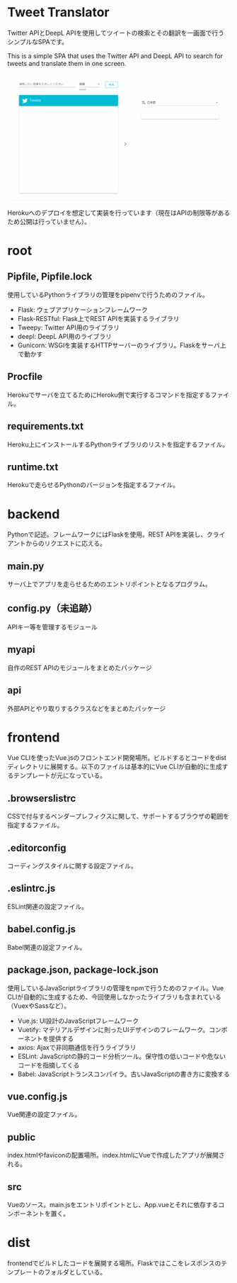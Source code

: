# Tweet Translator
Twitter APIとDeepL APIを使用してツイートの検索とその翻訳を一画面で行うシンプルなSPAです。

This is a simple SPA that uses the Twitter API and DeepL API to search for tweets and translate them in one screen.

![](/tweet-translator.gif)

Herokuへのデプロイを想定して実装を行っています（現在はAPIの制限等があるため公開は行っていません）。

# root

## Pipfile, Pipfile.lock
使用しているPythonライブラリの管理をpipenvで行うためのファイル。

* Flask: ウェブアプリケーションフレームワーク
* Flask-RESTful: Flask上でREST APIを実装するライブラリ
* Tweepy: Twitter API用のライブラリ
* deepl: DeepL API用のライブラリ
* Gunicorn: WSGIを実装するHTTPサーバーのライブラリ。Flaskをサーバ上で動かす

## Procfile
Herokuでサーバを立てるためにHeroku側で実行するコマンドを指定するファイル。

## requirements.txt
Heroku上にインストールするPythonライブラリのリストを指定するファイル。

## runtime.txt
Herokuで走らせるPythonのバージョンを指定するファイル。

# backend
Pythonで記述。フレームワークにはFlaskを使用。REST APIを実装し、クライアントからのリクエストに応える。

## main.py
サーバ上でアプリを走らせるためのエントリポイントとなるプログラム。

## config.py（未追跡）
APIキー等を管理するモジュール

## myapi
自作のREST APIのモジュールをまとめたパッケージ

## api
外部APIとやり取りするクラスなどをまとめたパッケージ

# frontend
Vue CLIを使ったVue.jsのフロントエンド開発場所。ビルドするとコードをdistディレクトリに展開する。以下のファイルは基本的にVue CLIが自動的に生成するテンプレートが元になっている。

## .browserslistrc
CSSで付与するベンダープレフィクスに関して、サポートするブラウザの範囲を指定するファイル。

## .editorconfig
コーディングスタイルに関する設定ファイル。

## .eslintrc.js
ESLint関連の設定ファイル。

## babel.config.js
Babel関連の設定ファイル。

## package.json, package-lock.json
使用しているJavaScriptライブラリの管理をnpmで行うためのファイル。Vue CLIが自動的に生成するため、今回使用しなかったライブラリも含まれている（VuexやSassなど）。

* Vue.js: UI設計のJavaScriptフレームワーク
* Vuetify: マテリアルデザインに則ったUIデザインのフレームワーク。コンポーネントを提供する
* axios: Ajaxで非同期通信を行うライブラリ
* ESLint: JavaScriptの静的コード分析ツール。保守性の低いコードや危ないコードを指摘してくる
* Babel: JavaScriptトランスコンパイラ。古いJavaScriptの書き方に変換する

## vue.config.js
Vue関連の設定ファイル。

## public
index.htmlやfaviconの配置場所。index.htmlにVueで作成したアプリが展開される。

## src
Vueのソース。main.jsをエントリポイントとし、App.vueとそれに依存するコンポーネントを置く。

# dist
frontendでビルドしたコードを展開する場所。Flaskではここをレスポンスのテンプレートのフォルダとしている。


